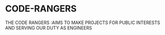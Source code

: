 # CODE-RANGERS
THE CODE RANGERS :AIMS TO MAKE PROJECTS FOR PUBLIC INTERESTS AND SERVING OUR DUTY AS ENGINEERS 
